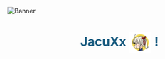 ![Banner](https://github.com/JacuXx/JacuXx/raw/ea7cc0d8c19ec9616c5ff3aeea339fd2433305bc/Banner-Github.png)

<h1 style="color: #1A5C80; text-align: center;">
  JacuXx <img style="width: 50px; vertical-align: middle;" src="https://raw.githubusercontent.com/JacuXx/JacuXx/e5d75a92c48f950dc5365cfe5ff1c96de5264eb2/TokenBrandedMoe.svg" alt="Logo de JacuXx"> !
</h1>

